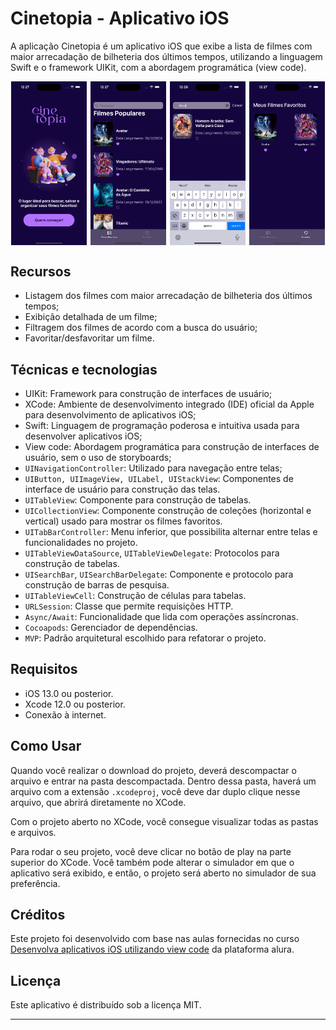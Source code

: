 # Cinetopia - Aplicativo iOS

A aplicação Cinetopia é um aplicativo iOS que exibe a lista de filmes com maior arrecadação de bilheteria dos últimos tempos, utilizando a linguagem Swift e o framework UIKit, com a abordagem programática (view code).


<div style="display: flex; justify-content:space-around; gap: 1%;"> 
    <img src="imgs/principal.png" alt="Primeira Imagem" width="24%">
    <img src="imgs/movies.png" alt="Tela principal" width="24%">
    <img src="imgs/moviesSearch.png" alt="Tela principal - Pesquisa ativa" width="24%">
    <img src="imgs/favoriteMovies.png" alt="Tela filmes favoritos" width="24%">
</div>

## Recursos

- Listagem dos filmes com maior arrecadação de bilheteria dos últimos tempos;
- Exibição detalhada de um filme;
- Filtragem dos filmes de acordo com a busca do usuário;
- Favoritar/desfavoritar um filme.

## Técnicas e tecnologias

- UIKit: Framework para construção de interfaces de usuário;
- XCode: Ambiente de desenvolvimento integrado (IDE) oficial da Apple para desenvolvimento de aplicativos iOS;
- Swift: Linguagem de programação poderosa e intuitiva usada para desenvolver aplicativos iOS;
- View code: Abordagem programática para construção de interfaces de usuário, sem o uso de storyboards;
- `UINavigationController`: Utilizado para navegação entre telas;
- `UIButton, UIImageView, UILabel, UIStackView`: Componentes de interface de usuário para construção das telas.
- `UITableView`: Componente para construção de tabelas.
- `UICollectionView`: Componente construção de coleções (horizontal e vertical) usado para mostrar os filmes favoritos.
- `UITabBarController`: Menu inferior, que possibilita alternar entre telas e funcionalidades no projeto.
- `UITableViewDataSource`, `UITableViewDelegate`: Protocolos para construção de tabelas.
- `UISearchBar`, `UISearchBarDelegate`: Componente e protocolo para construção de barras de pesquisa.
- `UITableViewCell`: Construção de células para tabelas.
- `URLSession`: Classe que permite requisições HTTP.
- `Async/Await`: Funcionalidade que lida com operações assíncronas.
- `Cocoapods`: Gerenciador de dependências.
- `MVP`: Padrão arquitetural escolhido para refatorar o projeto.


## Requisitos

- iOS 13.0 ou posterior.
- Xcode 12.0 ou posterior.
- Conexão à internet.

## Como Usar

Quando você realizar o download do projeto, deverá descompactar o arquivo e entrar na pasta descompactada. Dentro dessa pasta, haverá um arquivo com a extensão `.xcodeproj`, você deve dar duplo clique nesse arquivo, que abrirá diretamente no XCode. 

Com o projeto aberto no XCode, você consegue visualizar todas as pastas e arquivos.

Para rodar o seu projeto, você deve clicar no botão de play na parte superior do XCode. Você também pode alterar o simulador em que o aplicativo será exibido, e então, o projeto será aberto no simulador de sua preferência.


## Créditos

Este projeto foi desenvolvido com base nas aulas fornecidas no curso [Desenvolva aplicativos iOS utilizando view code](https://cursos.alura.com.br/formacao-aplicativos-ios-view-code) da plataforma alura.

## Licença

Este aplicativo é distribuído sob a licença MIT.

---